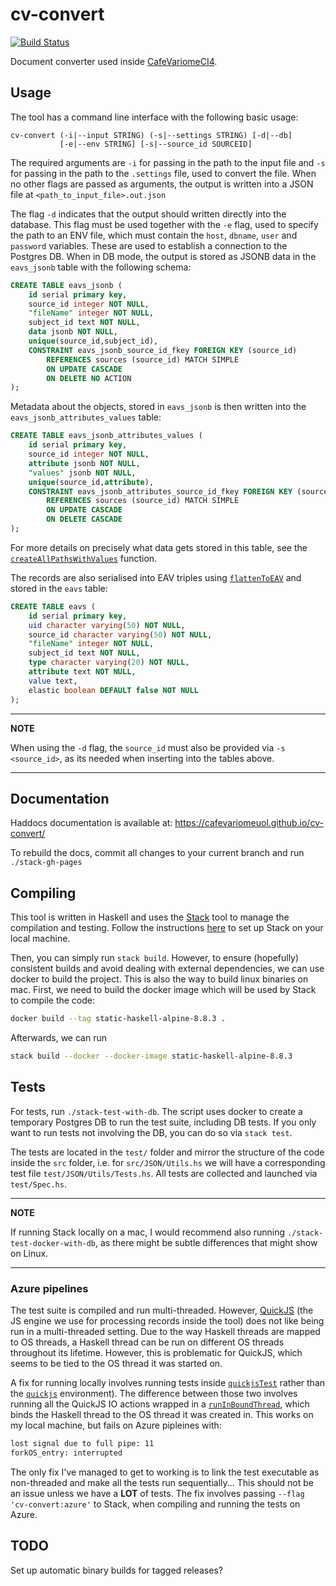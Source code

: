# cv-convert
[![Build Status](https://dev.azure.com/sb911/cv-convert-haskell/_apis/build/status/CafeVariomeUoL.cv-convert?branchName=master)](https://dev.azure.com/sb911/cv-convert-haskell/_build/latest?definitionId=1&branchName=master)

Document converter used inside [CafeVariomeCI4](https://github.com/CafeVariomeUoL/CafeVariomeCI4). 


## Usage

The tool has a command line interface with the following basic usage:

```
cv-convert (-i|--input STRING) (-s|--settings STRING) [-d|--db] 
           [-e|--env STRING] [-s|--source_id SOURCEID]
```

The required arguments are `-i` for passing in the path to the input file and `-s` for passing in the path to
the `.settings` file, used to convert the file. When no other flags are passed as arguments, the output is written
into a JSON file at `<path_to_input_file>.out.json`

The flag `-d` indicates that the output should written directly into the database. This flag must be used together
with the `-e` flag, used to specify the path to an ENV file, which must contain the `host`, `dbname`, `user` and `password`
variables. These are used to establish a connection to the Postgres DB. When in DB mode, the output is stored as
JSONB data in the `eavs_jsonb` table with the following schema:

```sql
CREATE TABLE eavs_jsonb (
    id serial primary key,
    source_id integer NOT NULL,
    "fileName" integer NOT NULL,
    subject_id text NOT NULL,
    data jsonb NOT NULL,
    unique(source_id,subject_id),
    CONSTRAINT eavs_jsonb_source_id_fkey FOREIGN KEY (source_id)
        REFERENCES sources (source_id) MATCH SIMPLE
        ON UPDATE CASCADE
        ON DELETE NO ACTION
);
```

Metadata about the objects, stored in `eavs_jsonb` is then written into the `eavs_jsonb_attributes_values` table:

```sql
CREATE TABLE eavs_jsonb_attributes_values (
    id serial primary key,
    source_id integer NOT NULL,
    attribute jsonb NOT NULL,
    "values" jsonb NOT NULL,
    unique(source_id,attribute),
    CONSTRAINT eavs_jsonb_attributes_source_id_fkey FOREIGN KEY (source_id)
        REFERENCES sources (source_id) MATCH SIMPLE
        ON UPDATE CASCADE
        ON DELETE CASCADE
);
```

For more details on precisely what data gets stored in this table, see the [`createAllPathsWithValues`](https://cafevariomeuol.github.io/cv-convert/JSON-Utils.html#v:createAllPathsWithValues)
function.

The records are also serialised into EAV triples using [`flattenToEAV`](https://cafevariomeuol.github.io/cv-convert/JSON-Utils.html#v:flattenToEAV) and stored in the `eavs` table:

```sql
CREATE TABLE eavs (
    id serial primary key,
    uid character varying(50) NOT NULL,
    source_id character varying(50) NOT NULL,
    "fileName" integer NOT NULL,
    subject_id text NOT NULL,
    type character varying(20) NOT NULL,
    attribute text NOT NULL,
    value text,
    elastic boolean DEFAULT false NOT NULL
);
```

---
**NOTE**

When using the `-d` flag, the `source_id` must also be provided via `-s <source_id>`, as its needed when inserting into the tables above.

---

## Documentation
Haddocs documentation is available at: https://cafevariomeuol.github.io/cv-convert/

To rebuild the docs, commit all changes to your current branch and run `./stack-gh-pages` 


## Compiling

This tool is written in Haskell and uses the [Stack](https://docs.haskellstack.org/en/stable/README/) tool to manage the compilation and testing. 
Follow the instructions [here](https://docs.haskellstack.org/en/stable/install_and_upgrade/) to set up Stack on your local machine.

Then, you can simply run `stack build`. However, to ensure (hopefully) consistent builds and avoid dealing with external dependencies,
we can use docker to build the project. This is also the way to build linux binaries on mac. 
First, we need to build the docker image which will be used by Stack to compile the code:

```bash
docker build --tag static-haskell-alpine-8.8.3 .
```

Afterwards, we can run

```bash
stack build --docker --docker-image static-haskell-alpine-8.8.3
```

## Tests

For tests, run `./stack-test-with-db`. The script uses docker to create a temporary Postgres DB to run the test suite, including DB tests. 
If you only want to run tests not involving the DB, you can do so via `stack test`.

The tests are located in the `test/` folder and mirror the structure of the code inside the `src` folder, i.e.
for `src/JSON/Utils.hs` we will have a corresponding test file `test/JSON/Utils/Tests.hs`. All tests are collected and launched via `test/Spec.hs`.


---
**NOTE**

If running Stack locally on a mac, I would recommend also running `./stack-test-docker-with-db`, as there might be subtle differences that might show on Linux.

---

### Azure pipelines

The test suite is compiled and run multi-threaded. However, [QuickJS](https://bellard.org/quickjs/) (the JS engine we use for processing records inside the tool) does not like 
being run in a multi-threaded setting. Due to the way Haskell threads are mapped to OS threads, a Haskell thread can be run on different OS threads throughout its lifetime. 
However, this is problematic for QuickJS, which seems to be tied to the OS thread it was started on.

A fix for running locally involves running tests inside [`quickjsTest`](https://cafevariomeuol.github.io/cv-convert/Quickjs.html#v:quickjsTest) rather than the 
[`quickjs`](https://cafevariomeuol.github.io/cv-convert/Quickjs.html#v:quickjs) environment). 
The difference between those two involves running all the QuickJS IO actions wrapped in a [`runInBoundThread`](https://hackage.haskell.org/package/base-4.14.0.0/docs/Control-Concurrent.html#v:runInBoundThread), 
which binds the Haskell thread to the OS thread it was created in. This works on my local machine, but fails on Azure pipleines with:

```bash
lost signal due to full pipe: 11
forkOS_entry: interrupted
```

The only fix I've managed to get to working is to link the test executable as non-threaded and make all the tests run sequentially... 
This should not be an issue unless we have a **LOT** of tests. The fix involves passing `--flag 'cv-convert:azure'` to Stack, when compiling and running the tests on Azure.

## TODO

Set up automatic binary builds for tagged releases?
